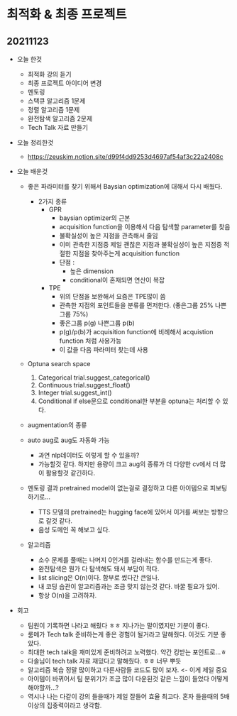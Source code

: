 
# 최적화 & 최종 프로젝트

## 20211123
- 오늘 한것
    - 최적화 강의 듣기
    - 최종 프로젝트 아이디어 변경
    - 멘토링
    - 스택큐 알고리즘 1문제
    - 정렬 알고리즘 1문제
    - 완전탐색 알고리즘 2문제
    - Tech Talk 자료 만들기

- 오늘 정리한것
    - https://zeuskim.notion.site/d99f4dd9253d4697af54af3c22a2408c
- 오늘 배운것
    - 좋은 파라미터를 찾기 위해서 Baysian optimization에 대해서 다시 배웠다.
        - 2가지 종류
            - GPR
                - baysian optimizer의 근본
                - acquisition function을 이용해서 다음 탐색할 parameter를 찾음
                - 불확실성이 높은 지점을 관측해서 줄임
                - 이미 관측한 지점중 제일 괜찮은 지점과 불확실성이 높은 지점중 적절한 지점을 찾아주는게 acquisition function
                - 단점 : 
                    - 높은 dimension
                    - conditional이 혼재되면 연산이 복잡
            - TPE
                - 위의 단점을 보완해서 요즘은 TPE많이 씀
                - 관측한 지점의 포인트들을 분류를 먼저한다. (좋은그룹 25% 나쁜그룹 75%)
                - 좋은그룹 p(g) 나쁜그룹 p(b)
                - p(g)/p(b)가 acquisition function에 비례해서 acquistion function 처럼 사용가능
                - 이 값을 다음 파라미터 찾는데 사용
    - Optuna search space
        1. Categorical
            trial.suggest_categorical()
        2. Continuous
            trial.suggest_float()
        3. Integer
            trial.suggest_int()
        4. Conditional
            if else문으로 conditional한 부분을 optuna는 처리할 수 있다.
    - augmentation의 종류
    - auto aug로 aug도 자동화 가능
        - 과연 nlp데이터도 이렇게 할 수 있을까?
        - 가능할것 같다. 하지만 용량이 크고 aug의 종류가 더 다양한 cv에서 더 많이 활용할것 같긴하다.
    - 멘토링 결과 pretrained model이 없는걸로 결정하고 다른 아이템으로 피보팅하기로...
        - TTS 모델의 pretrained는 hugging face에 있어서 이거를 써보는 방향으로 갈것 같다.
        - 음성 도메인 꼭 해보고 싶다.

    - 알고리즘
        - 소수 문제를 풀때는 나머지 0인거를 걸러내는 함수를 만드는게 좋다.
        - 완전탐색은 뭔가 다 탐색해도 돼서 부담이 적다.
        - list slicing은 O(n)이다. 함부로 썼다간 큰일나.
        - 내 코딩 습관이 알고리즘과는 조금 맞지 않는것 같다. 바꿀 필요가 있어.
        - 항상 O(n)을 고려하자.
        

- 회고
    - 팀원이 기록하면 나라고 해줬다 ㅎㅎ 지나가는 말이였지만 기분이 좋다.
    - 룸메가 Tech talk 준비하는게 좋은 경험이 될거라고 말해줬다. 이것도 기분 좋았다.
    - 최대한 tech talk을 재미있게 준비하려고 노력했다. 약간 킹받는 포인트로...ㅎ
    - 다솔님이 tech talk 자료 재밌다고 말해줬다. ㅎㅎ 너무 뿌듯
    - 알고리즘 복습 정말 많이하고 다른사람들 코드도 많이 보자. <- 이게 제일 중요
    - 아이템이 바뀌어서 팀 분위기가 조금 많이 다운된것 같은 느낌이 들었다 어떻게 해야할까...?
    - 역시나 나는 다같이 강의 들을때가 제일 잘들어 효율 최고다. 혼자 들을때의 5배 이상의 집중력이라고 생각함.

